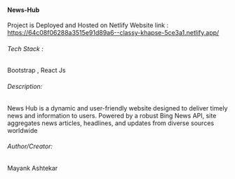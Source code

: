 #### News-Hub

Project is Deployed and Hosted on Netlify 
Website link : https://64c08f06288a3515e91d89a6--classy-khapse-5ce3a1.netlify.app/

###### Tech Stack :
Bootstrap , React Js

###### Description:
 News Hub is a dynamic and user-friendly website designed to deliver timely news and information to users. Powered by
a robust Bing News API, site aggregates news articles, headlines, and updates from diverse sources worldwide


###### Author/Creator:
Mayank Ashtekar
